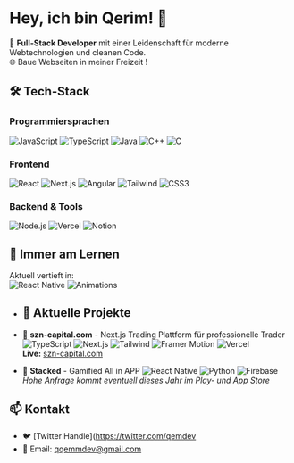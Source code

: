 # Hey, ich bin Qerim! 👋

🚀 **Full-Stack Developer** mit einer Leidenschaft für moderne Webtechnologien und cleanen Code.  
🌐 Baue Webseiten in meiner Freizeit !

## 🛠️ Tech-Stack

### **Programmiersprachen**
![JavaScript](https://img.shields.io/badge/-JavaScript-F7DF1E?style=flat-square&logo=javascript&logoColor=black)
![TypeScript](https://img.shields.io/badge/-TypeScript-3178C6?style=flat-square&logo=typescript&logoColor=white)
![Java](https://img.shields.io/badge/-Java-007396?style=flat-square&logo=java&logoColor=white)
![C++](https://img.shields.io/badge/-C++-00599C?style=flat-square&logo=c%2B%2B&logoColor=white)
![C](https://img.shields.io/badge/-C-A8B9CC?style=flat-square&logo=c&logoColor=black)

### **Frontend**
![React](https://img.shields.io/badge/-React-61DAFB?style=flat-square&logo=react&logoColor=black)
![Next.js](https://img.shields.io/badge/-Next.js-000000?style=flat-square&logo=next.js&logoColor=white)
![Angular](https://img.shields.io/badge/-Angular-DD0031?style=flat-square&logo=angular&logoColor=white)
![Tailwind](https://img.shields.io/badge/-Tailwind_CSS-06B6D4?style=flat-square&logo=tailwind-css&logoColor=white)
![CSS3](https://img.shields.io/badge/-CSS3-1572B6?style=flat-square&logo=css3)

### **Backend & Tools**
![Node.js](https://img.shields.io/badge/-Node.js-339933?style=flat-square&logo=node.js&logoColor=white)
![Vercel](https://img.shields.io/badge/-Vercel-000000?style=flat-square&logo=vercel&logoColor=white)
![Notion](https://img.shields.io/badge/-Notion-000000?style=flat-square&logo=notion&logoColor=white)

## 🌱 Immer am Lernen
Aktuell vertieft in:  
![React Native](https://img.shields.io/badge/-React_Native_Architecture-61DAFB?style=for-the-badge&logo=react&logoColor=white) 
![Animations](https://img.shields.io/badge/-Advanced_UI_Animations-FF6659?style=for-the-badge)

- ## 🚀 Aktuelle Projekte

- 🔗 **szn-capital.com** - Next.js Trading Plattform für professionelle Trader  
  ![TypeScript](https://img.shields.io/badge/-TypeScript-3178C6?style=flat-square&logo=typescript&logoColor=white)
  ![Next.js](https://img.shields.io/badge/-Next.js-000000?style=flat-square&logo=next.js&logoColor=white)
  ![Tailwind](https://img.shields.io/badge/-Tailwind-06B6D4?style=flat-square&logo=tailwindcss)
  ![Framer Motion](https://img.shields.io/badge/-Framer_Motion-0055FF?style=flat-square&logo=framer)
  ![Vercel](https://img.shields.io/badge/-Deployed_on_Vercel-000000?style=flat-square&logo=vercel)  
  **Live:** [szn-capital.com](https://szn-capital.com)

- 📱 **Stacked**  - Gamified All in APP
  ![React Native](https://img.shields.io/badge/-React_Native-61DAFB?style=flat-square&logo=react&logoColor=white)
  ![Python](https://img.shields.io/badge/-AI/ML-3776AB?style=flat-square&logo=python)
  ![Firebase](https://img.shields.io/badge/-Firebase-FFCA28?style=flat-square&logo=firebase)  
  *Hohe Anfrage kommt eventuell dieses Jahr im Play- und App Store*

## 📫 Kontakt
- 🐦 [Twitter Handle](https://twitter.com/qemdev
- 📧 Email: qqemmdev@gmail.com


